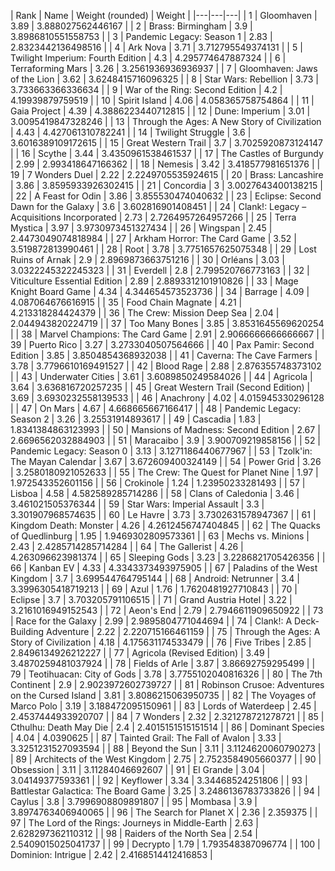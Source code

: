 | Rank | Name | Weight (rounded) | Weight | 
|---|---|---|
| 1 | Gloomhaven | 3.89 |  3.888027562446167 |
| 2 | Brass: Birmingham | 3.9 |  3.8986810551558753 |
| 3 | Pandemic Legacy: Season 1 | 2.83 |  2.8323442136498516 |
| 4 | Ark Nova | 3.71 |  3.712795549374131 |
| 5 | Twilight Imperium: Fourth Edition | 4.3 |  4.295774647887324 |
| 6 | Terraforming Mars | 3.26 |  3.2561936936936937 |
| 7 | Gloomhaven: Jaws of the Lion | 3.62 |  3.6248415716096325 |
| 8 | Star Wars: Rebellion | 3.73 |  3.733663366336634 |
| 9 | War of the Ring: Second Edition | 4.2 |  4.19939879759519 |
| 10 | Spirit Island | 4.06 |  4.058365758754864 |
| 11 | Gaia Project | 4.39 |  4.3886223440712815 |
| 12 | Dune: Imperium | 3.01 |  3.0095419847328246 |
| 13 | Through the Ages: A New Story of Civilization | 4.43 |  4.427061310782241 |
| 14 | Twilight Struggle | 3.6 |  3.6016389109172615 |
| 15 | Great Western Trail | 3.7 |  3.7025920873124147 |
| 16 | Scythe | 3.44 |  3.4350961538461537 |
| 17 | The Castles of Burgundy | 2.99 |  2.993418647166362 |
| 18 | Nemesis | 3.42 |  3.418577981651376 |
| 19 | 7 Wonders Duel | 2.22 |  2.2249705535924615 |
| 20 | Brass: Lancashire | 3.86 |  3.8595933926302415 |
| 21 | Concordia | 3 |  3.0027643400138215 |
| 22 | A Feast for Odin | 3.86 |  3.855530474040632 |
| 23 | Eclipse: Second Dawn for the Galaxy | 3.6 |  3.602816901408451 |
| 24 | Clank!: Legacy – Acquisitions Incorporated | 2.73 |  2.7264957264957266 |
| 25 | Terra Mystica | 3.97 |  3.9730973451327434 |
| 26 | Wingspan | 2.45 |  2.4473049074818984 |
| 27 | Arkham Horror: The Card Game | 3.52 |  3.519872813990461 |
| 28 | Root | 3.78 |  3.7751657625075348 |
| 29 | Lost Ruins of Arnak | 2.9 |  2.8969873663751216 |
| 30 | Orléans | 3.03 |  3.0322245322245323 |
| 31 | Everdell | 2.8 |  2.799520766773163 |
| 32 | Viticulture Essential Edition | 2.89 |  2.8893312101910826 |
| 33 | Mage Knight Board Game | 4.34 |  4.344654573523736 |
| 34 | Barrage | 4.09 |  4.087064676616915 |
| 35 | Food Chain Magnate | 4.21 |  4.213318284424379 |
| 36 | The Crew: Mission Deep Sea | 2.04 |  2.044943820224719 |
| 37 | Too Many Bones | 3.85 |  3.8531645569620254 |
| 38 | Marvel Champions: The Card Game | 2.91 |  2.9066666666666667 |
| 39 | Puerto Rico | 3.27 |  3.2733040507564666 |
| 40 | Pax Pamir: Second Edition | 3.85 |  3.8504854368932038 |
| 41 | Caverna: The Cave Farmers | 3.78 |  3.7796610169491527 |
| 42 | Blood Rage | 2.88 |  2.876355748373102 |
| 43 | Underwater Cities | 3.61 |  3.6089850249584026 |
| 44 | Agricola | 3.64 |  3.636816720257235 |
| 45 | Great Western Trail (Second Edition) | 3.69 |  3.6930232558139533 |
| 46 | Anachrony | 4.02 |  4.015945330296128 |
| 47 | On Mars | 4.67 |  4.668665667166417 |
| 48 | Pandemic Legacy: Season 2 | 3.26 |  3.25531914893617 |
| 49 | Cascadia | 1.83 |  1.8341384863123993 |
| 50 | Mansions of Madness: Second Edition | 2.67 |  2.6696562032884903 |
| 51 | Maracaibo | 3.9 |  3.900709219858156 |
| 52 | Pandemic Legacy: Season 0 | 3.13 |  3.1271186440677967 |
| 53 | Tzolk'in: The Mayan Calendar | 3.67 |  3.672609400324149 |
| 54 | Power Grid | 3.26 |  3.2580180921052633 |
| 55 | The Crew: The Quest for Planet Nine | 1.97 |  1.972543352601156 |
| 56 | Crokinole | 1.24 |  1.23950233281493 |
| 57 | Lisboa | 4.58 |  4.582589285714286 |
| 58 | Clans of Caledonia | 3.46 |  3.461021505376344 |
| 59 | Star Wars: Imperial Assault | 3.3 |  3.301907968574635 |
| 60 | Le Havre | 3.73 |  3.7302631578947367 |
| 61 | Kingdom Death: Monster | 4.26 |  4.2612456747404845 |
| 62 | The Quacks of Quedlinburg | 1.95 |  1.9469302809573361 |
| 63 | Mechs vs. Minions | 2.43 |  2.4285714285714284 |
| 64 | The Gallerist | 4.26 |  4.263096623981374 |
| 65 | Sleeping Gods | 3.23 |  3.2286821705426356 |
| 66 | Kanban EV | 4.33 |  4.3343373493975905 |
| 67 | Paladins of the West Kingdom | 3.7 |  3.699544764795144 |
| 68 | Android: Netrunner | 3.4 |  3.3996305418719213 |
| 69 | Azul | 1.76 |  1.7620481927710843 |
| 70 | Eclipse | 3.7 |  3.703205791106515 |
| 71 | Grand Austria Hotel | 3.22 |  3.2161016949152543 |
| 72 | Aeon's End | 2.79 |  2.7946611909650922 |
| 73 | Race for the Galaxy | 2.99 |  2.9895804771044694 |
| 74 | Clank!: A Deck-Building Adventure | 2.22 |  2.220715166461159 |
| 75 | Through the Ages: A Story of Civilization | 4.18 |  4.175631174533479 |
| 76 | Five Tribes | 2.85 |  2.8496134926212227 |
| 77 | Agricola (Revised Edition) | 3.49 |  3.4870259481037924 |
| 78 | Fields of Arle | 3.87 |  3.86692759295499 |
| 79 | Teotihuacan: City of Gods | 3.78 |  3.7755102040816326 |
| 80 | The 7th Continent | 2.9 |  2.9023972602739727 |
| 81 | Robinson Crusoe: Adventures on the Cursed Island | 3.81 |  3.8086215063950735 |
| 82 | The Voyages of Marco Polo | 3.19 |  3.188472095150961 |
| 83 | Lords of Waterdeep | 2.45 |  2.4537444933920707 |
| 84 | 7 Wonders | 2.32 |  2.321278721278721 |
| 85 | Cthulhu: Death May Die | 2.4 |  2.4015151515151514 |
| 86 | Dominant Species | 4.04 |  4.0390625 |
| 87 | Tainted Grail: The Fall of Avalon | 3.33 |  3.3251231527093594 |
| 88 | Beyond the Sun | 3.11 |  3.1124620060790273 |
| 89 | Architects of the West Kingdom | 2.75 |  2.7523584905660377 |
| 90 | Obsession | 3.11 |  3.11284046692607 |
| 91 | El Grande | 3.04 |  3.04149377593361 |
| 92 | Keyflower | 3.34 |  3.34468524251806 |
| 93 | Battlestar Galactica: The Board Game | 3.25 |  3.2486136783733826 |
| 94 | Caylus | 3.8 |  3.7996908809891807 |
| 95 | Mombasa | 3.9 |  3.8974763406940065 |
| 96 | The Search for Planet X | 2.36 |  2.359375 |
| 97 | The Lord of the Rings: Journeys in Middle-Earth | 2.63 |  2.628297362110312 |
| 98 | Raiders of the North Sea | 2.54 |  2.5409015025041737 |
| 99 | Decrypto | 1.79 |  1.793548387096774 |
| 100 | Dominion: Intrigue | 2.42 |  2.4168514412416853 |
